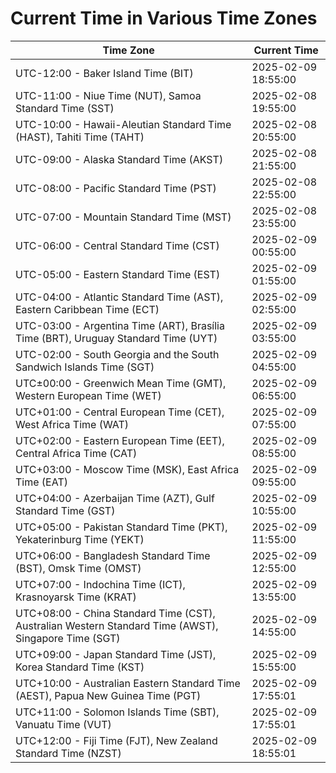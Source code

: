 # Current Time in Various Time Zones

| Time Zone | Current Time |
|-----------|--------------|
| UTC-12:00 - Baker Island Time (BIT) | 2025-02-09 18:55:00 |
| UTC-11:00 - Niue Time (NUT), Samoa Standard Time (SST) | 2025-02-08 19:55:00 |
| UTC-10:00 - Hawaii-Aleutian Standard Time (HAST), Tahiti Time (TAHT) | 2025-02-08 20:55:00 |
| UTC-09:00 - Alaska Standard Time (AKST) | 2025-02-08 21:55:00 |
| UTC-08:00 - Pacific Standard Time (PST) | 2025-02-08 22:55:00 |
| UTC-07:00 - Mountain Standard Time (MST) | 2025-02-08 23:55:00 |
| UTC-06:00 - Central Standard Time (CST) | 2025-02-09 00:55:00 |
| UTC-05:00 - Eastern Standard Time (EST) | 2025-02-09 01:55:00 |
| UTC-04:00 - Atlantic Standard Time (AST), Eastern Caribbean Time (ECT) | 2025-02-09 02:55:00 |
| UTC-03:00 - Argentina Time (ART), Brasília Time (BRT), Uruguay Standard Time (UYT) | 2025-02-09 03:55:00 |
| UTC-02:00 - South Georgia and the South Sandwich Islands Time (SGT) | 2025-02-09 04:55:00 |
| UTC±00:00 - Greenwich Mean Time (GMT), Western European Time (WET) | 2025-02-09 06:55:00 |
| UTC+01:00 - Central European Time (CET), West Africa Time (WAT) | 2025-02-09 07:55:00 |
| UTC+02:00 - Eastern European Time (EET), Central Africa Time (CAT) | 2025-02-09 08:55:00 |
| UTC+03:00 - Moscow Time (MSK), East Africa Time (EAT) | 2025-02-09 09:55:00 |
| UTC+04:00 - Azerbaijan Time (AZT), Gulf Standard Time (GST) | 2025-02-09 10:55:00 |
| UTC+05:00 - Pakistan Standard Time (PKT), Yekaterinburg Time (YEKT) | 2025-02-09 11:55:00 |
| UTC+06:00 - Bangladesh Standard Time (BST), Omsk Time (OMST) | 2025-02-09 12:55:00 |
| UTC+07:00 - Indochina Time (ICT), Krasnoyarsk Time (KRAT) | 2025-02-09 13:55:00 |
| UTC+08:00 - China Standard Time (CST), Australian Western Standard Time (AWST), Singapore Time (SGT) | 2025-02-09 14:55:00 |
| UTC+09:00 - Japan Standard Time (JST), Korea Standard Time (KST) | 2025-02-09 15:55:00 |
| UTC+10:00 - Australian Eastern Standard Time (AEST), Papua New Guinea Time (PGT) | 2025-02-09 17:55:01 |
| UTC+11:00 - Solomon Islands Time (SBT), Vanuatu Time (VUT) | 2025-02-09 17:55:01 |
| UTC+12:00 - Fiji Time (FJT), New Zealand Standard Time (NZST) | 2025-02-09 18:55:01 |
